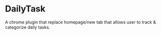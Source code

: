 # DailyTask
A chrome plugin that replace homepage/new tab that allows user to track &amp; categorize daily tasks.
